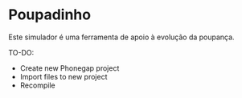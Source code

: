 # Poupadinho

Este simulador é uma ferramenta de apoio à evolução da poupança.

TO-DO:

- Create new Phonegap project
- Import files to new project
- Recompile
